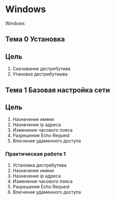 # Windows
Windows

## Тема 0 Установка
## Цель
1) Скачивание дестребутива
2) Утановка дестрибутиыва

## Тема 1 Базовая настройка сети
## Цель
1) Назначение имяни
2) Назначение ip адреса
3) Изменения часового пояса
4) Разрешения Echo Request
5) Влючение удаменного доступа

### Практическая работа 1
1) Установка дестребутива
2) Назначение имяни
3) Назначение ip адреса
4) Изменения часового пояса
5) Разрешения Echo Request
6) Влючение удаменного доступа
